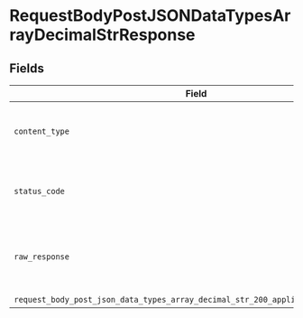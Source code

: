 # RequestBodyPostJSONDataTypesArrayDecimalStrResponse


## Fields

| Field                                                                                                                                                                              | Type                                                                                                                                                                               | Required                                                                                                                                                                           | Description                                                                                                                                                                        |
| ---------------------------------------------------------------------------------------------------------------------------------------------------------------------------------- | ---------------------------------------------------------------------------------------------------------------------------------------------------------------------------------- | ---------------------------------------------------------------------------------------------------------------------------------------------------------------------------------- | ---------------------------------------------------------------------------------------------------------------------------------------------------------------------------------- |
| `content_type`                                                                                                                                                                     | *Optional[str]*                                                                                                                                                                    | :heavy_check_mark:                                                                                                                                                                 | HTTP response content type for this operation                                                                                                                                      |
| `status_code`                                                                                                                                                                      | *Optional[int]*                                                                                                                                                                    | :heavy_check_mark:                                                                                                                                                                 | HTTP response status code for this operation                                                                                                                                       |
| `raw_response`                                                                                                                                                                     | [requests.Response](https://requests.readthedocs.io/en/latest/api/#requests.Response)                                                                                              | :heavy_minus_sign:                                                                                                                                                                 | Raw HTTP response; suitable for custom response parsing                                                                                                                            |
| `request_body_post_json_data_types_array_decimal_str_200_application_json_object`                                                                                                  | [Optional[operations.RequestBodyPostJSONDataTypesArrayDecimalStr200ApplicationJSON]](undefined/models/operations/requestbodypostjsondatatypesarraydecimalstr200applicationjson.md) | :heavy_minus_sign:                                                                                                                                                                 | OK                                                                                                                                                                                 |